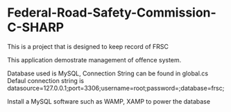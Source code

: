 # Federal-Road-Safety-Commission-C-SHARP
This is a project that is designed to keep record of FRSC 

This application demostrate management of offence system.

Database used is MySQL, Connection String can be found in global.cs
Defaul connection string is 
datasource=127.0.0.1;port=3306;username=root;password=;database=frsc;


Install a MySQL software such as WAMP, XAMP to power the database

